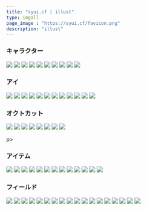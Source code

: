 ```yaml
---
title: "syui.cf | illust"
type: imgall
page_image : "https://syui.cf/favicon.png"
description: "illust"
---
```


<div class="containerx">
<div id=app></div>
<script src=/imgauto/chunk-vendors.js></script>
<script src=/imgauto/app.js></script>

<p><h3>キャラクター</h3></p>
<p>
	<img src="/img/game/c_yui.png">
	<img src="/img/game/c_kyousuke.png">
	<img src="/img/game/c_ponta.png">
	<img src="/img/game/c_zen.png">
	<img src="/img/game/c_ponta_papa.png">
	<img src="/img/game/c_plan.png">
	<img src="/img/game/c_octo_ou.png">
	<img src="/img/game/c_ripo.png">
	<img src="/img/game/m_nekosen.png">
	<img src="/img/game/m_dorai.png">
</p>
<p><h3>アイ</h3></p>
<p>
	<img src="/img/game/c_yui.png">
	<img src="/img/game/ai.png">
	<img src="/img/game/c_yui_tensi.png">
	<img src="/img/game/c_yui_zen_ken.png">
	<img src="/img/game/c_ai.png">
	<img src="/img/game/c_ai_ai.png">
	<img src="/img/game/c_ai_zen.png">
	<img src="/img/game/c_ai_sword.png">
	<img src="/img/game/c_yui_01.png">
	<img src="/img/game/c_yui_01a.png">
	<img src="/img/game/c_yui_01z.png">
	<img src="/img/game/c_yui_01k.png">
</p>
<p><h3>オクトカット</h3></p>
<p>
	<img src="/img/game/c_octo_def.png">
	<img src="/img/game/c_octo_ou.png">
	<img src="/img/game/c_octo_hakase.png">
	<img src="/img/game/c_octo_hei.png">
	<img src="/img/game/c_zeusu_0.png">
	<img src="/img/game/c_zeusu_1.png">
	<img src="/img/game/c_zeusu_2.png">
	<img src="/img/game/c_zeusu_3.png">
</p>
p><h3>アイテム</h3></p>
<p>
	<img src="/img/game/item_00.png">
	<img src="/img/game/item_01.png">
	<img src="/img/game/item_02.png">
	<img src="/img/game/item_03.png">
	<img src="/img/game/item_04.png">
	<img src="/img/game/item_05.png">
	<img src="/img/game/item_06.png">
	<img src="/img/game/item_07.png">
	<img src="/img/game/item_08.png">
	<img src="/img/game/item_09.png">
	<img src="/img/game/item_10.png">
	<img src="/img/game/item_11.png">
	<img src="/img/game/item_12.png">
</p>
<p><h3>フィールド</h3></p>
<p>
	<img src="/img/game/f_hosi_1.png">
	<img src="/img/game/f_hosi_2.png">
	<img src="/img/game/f_kumo.png">
	<img src="/img/game/f_kumo_2.png">
	<img src="/img/game/f_yama.png">
	<img src="/img/game/f_oka.png">
	<img src="/img/game/f_plan.png">
	<img src="/img/game/f_taikai.png">
	<img src="/img/game/f_kori.png">
	<img src="/img/game/f_kyoryu.png">
	<img src="/img/game/f_mati.png">
	<img src="/img/game/f_mori.png">
	<img src="/img/game/f_miti.png">
	<img src="/img/game/f_tuki.png">
	<img src="/img/game/f_ie.png">
	<img src="/img/game/f_baku_1.png">
	<img src="/img/game/f_ma_siro.png">
	<img src="/img/game/f_ma_zen.png">
</p>

</div>

